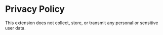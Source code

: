 <!DOCTYPE html>
<html lang="en">
<head>
  <meta charset="UTF-8">
  <title>Privacy Policy</title>
</head>
<body>
  <h1>Privacy Policy</h1>
  <p>This extension does not collect, store, or transmit any personal or sensitive user data.</p>
</body>
</html>
